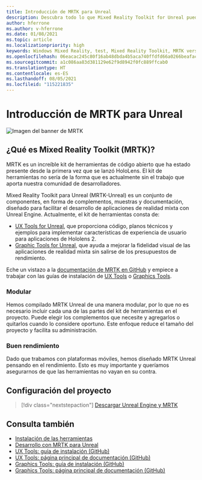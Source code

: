 ```yaml
---
title: Introducción de MRTK para Unreal
description: Descubra todo lo que Mixed Reality Toolkit for Unreal puede ofrecer a los nuevos desarrolladores de realidad mixta.
author: hferrone
ms.author: v-hferrone
ms.date: 01/08/2021
ms.topic: article
ms.localizationpriority: high
keywords: Windows Mixed Reality, test, Mixed Reality Toolkit, MRTK version 2, MRTK, tools, SDK, HoloLens, HoloLens 2, mixed reality headset, windows mixed reality headset, virtual reality headset, cross-platform
ms.openlocfilehash: 06eacac245c80f16ab48dbda4b5aca740ffdfd66a0266beafac5e46b39a9d109
ms.sourcegitcommit: a1c086aa83d381129e62f9d8942f0fc889ffcab0
ms.translationtype: HT
ms.contentlocale: es-ES
ms.lasthandoff: 08/05/2021
ms.locfileid: "115221835"
---
```

# <a name="introducing-mrtk-for-unreal"></a>Introducción de MRTK para Unreal

![Imagen del banner de MRTK](../../design/images/MRTK_UX_Hero.png)

## <a name="what-is-mixed-reality-toolkit-mrtk"></a>¿Qué es Mixed Reality Toolkit (MRTK)?

MRTK es un increíble kit de herramientas de código abierto que ha estado presente desde la primera vez que se lanzó HoloLens. El kit de herramientas no sería de la forma que es actualmente sin el trabajo que aporta nuestra comunidad de desarrolladores. 

Mixed Reality Toolkit para Unreal (MRTK-Unreal) es un conjunto de componentes, en forma de complementos, muestras y documentación, diseñado para facilitar el desarrollo de aplicaciones de realidad mixta con Unreal Engine. Actualmente, el kit de herramientas consta de:
* [UX Tools for Unreal](https://github.com/microsoft/MixedReality-UXTools-Unreal), que proporciona código, planos técnicos y ejemplos para implementar características de experiencia de usuario para aplicaciones de Hololens 2.
* [Graphic Tools for Unreal](https://github.com/microsoft/MixedReality-GraphicsTools-Unreal), que ayuda a mejorar la fidelidad visual de las aplicaciones de realidad mixta sin salirse de los presupuestos de rendimiento.

Eche un vistazo a la [documentación de MRTK en GitHub](https://microsoft.github.io/MixedReality-UXTools-Unreal/README.html) y empiece a trabajar con las guías de instalación de [UX Tools](https://microsoft.github.io/MixedReality-UXTools-Unreal/Docs/Installation.html) o [Graphics Tools](https://github.com/microsoft/MixedReality-GraphicsTools-Unreal/blob/main/Docs/Installation.md).

### <a name="modular"></a>Modular

Hemos compilado MRTK Unreal de una manera modular, por lo que no es necesario incluir cada una de las partes del kit de herramientas en el proyecto. Puede elegir los complementos que necesite y agregarlos o quitarlos cuando lo considere oportuno. Este enfoque reduce el tamaño del proyecto y facilita su administración.  

### <a name="performant"></a>Buen rendimiento

Dado que trabamos con plataformas móviles, hemos diseñado MRTK Unreal pensando en el rendimiento. Esto es muy importante y queríamos asegurarnos de que las herramientas no vayan en su contra.

## <a name="project-setup"></a>Configuración del proyecto

> [!div class="nextstepaction"]
> [Descargar Unreal Engine y MRTK](unreal-project-setup.md)

## <a name="see-also"></a>Consulta también

* [Instalación de las herramientas](../install-the-tools.md)
* [Desarrollo con MRTK para Unreal](unreal-development-overview.md)
* [UX Tools: guía de instalación (GitHub)](https://microsoft.github.io/MixedReality-UXTools-Unreal/Docs/Installation.html)
* [UX Tools: página principal de documentación (GitHub)](https://microsoft.github.io/MixedReality-UXTools-Unreal/README.html)
* [Graphics Tools: guía de instalación (GitHub)](https://github.com/microsoft/MixedReality-GraphicsTools-Unreal/blob/main/Docs/Installation.md)
* [Graphics Tools: página principal de documentación (GitHub)](https://github.com/microsoft/MixedReality-GraphicsTools-Unreal/)